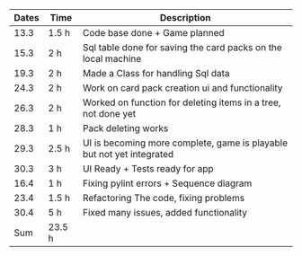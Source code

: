 | Dates | Time   | Description                                                           |
| ----- | ------ | --------------------------------------------------------------------- |
| 13.3  | 1.5 h  | Code base done + Game planned                                         |
| 15.3  | 2 h    | Sql table done for saving the card packs on the local machine         |
| 19.3  | 2 h    | Made a Class for handling Sql data                                    |
| 24.3  | 2 h    | Work on card pack creation ui and functionality                       |
| 26.3  | 2 h    | Worked on function for deleting items in a tree, not done yet         |
| 28.3  | 1 h    | Pack deleting works                                                   |
| 29.3  | 2.5 h  | UI is becoming more complete, game is playable but not yet integrated |
| 30.3  | 3 h    | UI Ready + Tests ready for app                                        |
| 16.4  | 1 h    | Fixing pylint errors + Sequence diagram                               |
| 23.4  | 1.5 h  | Refactoring The code, fixing problems                                 |
| 30.4  | 5 h    | Fixed many issues, added functionality                                |
| Sum   | 23.5 h |
